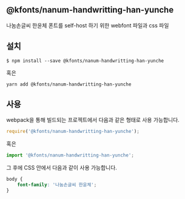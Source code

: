 
@kfonts/nanum-handwritting-han-yunche
---------------------

나눔손글씨 한윤체 폰트를 self-host 하기 위한 webfont 파일과 css 파일

설치
----

```
$ npm install --save @kfonts/nanum-handwritting-han-yunche
```

혹은

```
yarn add @kfonts/nanum-handwritting-han-yunche
```

사용
----

webpack을 통해 빌드되는 프로젝트에서 다음과 같은 형태로 사용 가능합니다.

```js
require('@kfonts/nanum-handwritting-han-yunche');
```

혹은

```js
import '@kfonts/nanum-handwritting-han-yunche';
```

그 후에 CSS 안에서 다음과 같이 사용 가능합니다.

```css
body {
    font-family: '나눔손글씨 한윤체';
}
```
